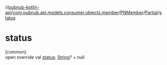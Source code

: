 //[pubnub-kotlin-api](../../../../index.md)/[com.pubnub.api.models.consumer.objects.member](../../index.md)/[PNMember](../index.md)/[Partial](index.md)/[status](status.md)

# status

[common]\
open override val [status](status.md): [String](https://kotlinlang.org/api/latest/jvm/stdlib/kotlin-stdlib/kotlin/-string/index.html)? = null
